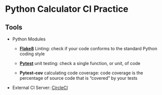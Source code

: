 # Python Calculator CI Practice

## Tools

- Python Modules
  - **[Flake8](https://flake8.pycqa.org/en/latest/)** Linting: check if your code conforms to the standard Python coding style

  - **[Pytest](https://docs.pytest.org/en/latest/)** unit testing: check a single function, or unit, of code

  - **Pytest-cov** calculating code coverage: code coverage is the percentage of source code that is “covered” by your tests

- External CI Server: [CircleCI](https://circleci.com/)
